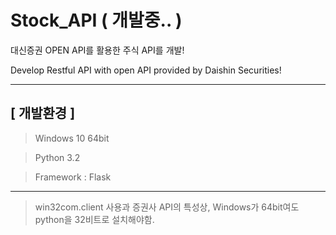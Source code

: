 # Stock_API ( 개발중.. )

대신증권 OPEN API를 활용한 주식 API를 개발!

Develop Restful API with open API provided by Daishin Securities!

***

## [ 개발환경 ]

> Windows 10 64bit

> Python 3.2

> Framework : Flask

***

> win32com.client 사용과 증권사 API의 특성상, Windows가 64bit여도 python을 32비트로 설치해야함.



